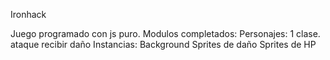 Ironhack

Juego programado con js puro.
Modulos completados:
Personajes:
    1 clase.
    ataque
    recibir daño
Instancias:
    Background
    Sprites de daño
    Sprites de HP